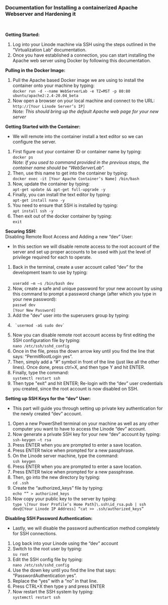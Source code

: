 <h3>Documentation for Installing a containerized Apache Webserver and Hardening it</h3>
<br>

**Getting Started:** <br>
1.	Log into your Linode machine via SSH using the steps outlined in the “Virtualization Lab” documentation. 
2.	Once you have established a connection, you can start installing the Apache web server using Docker by following this documentation.

**Pulling in the Docker Image:** <br>
1.	Pull the Apache based Docker image we are using to install the container onto your machine by typing: <br>
     		`docker run -d --name WebServerLab -e TZ=MST -p 80:80 ubuntu/apache2:2.4-20.04_beta`
2.	Now open a browser on your local machine and connect to the URL:  <br>
      		`http://[Your Linode Server’s IP]` <br>
	*Note: This should bring up the default Apache web page for your new server <br>*

**Getting Started with the Container:** <br>
-	We will remote into the container install a text editor so we can configure the server.
1.	First figure out your container ID or container name by typing: <br>
      		`docker ps` <br>
	*Note: If you used to command provided in the previous steps, the container name should be “WebServerLab”.*
2. 	Then, use this name to get into the container by typing: <br>
      		`docker exec -it [Your Apache Container’s Name] /bin/bash`
3.	Now, update the container by typing: <br>
      		`apt-get update && apt-get full-upgrade -y`
4.	Finally, you can install the text editor by typing: <br>
			`apt-get install nano -y`
5.	You need to ensure that SSH is installed by typing: <br>
			`apt install ssh -y`
6.	Then exit out of the docker container by typing: <br>
			`exit`

**Securing SSH:** <br>
Disabling Remote Root Access and Adding a new “dev” User:
-	In this section we will disable remote access to the root account of the server and set up proper accounts to be used with just the level of privilege required for each to operate.
1.	Back in the terminal, create a user account called “dev” for the development team to use by typing:  <br>	
      		`useradd –m –s /bin/bash dev`
2.	Now, create a safe and unique password for your new account by using this command to prompt a password change (after which you type in your new password): <br>
      		`passwd dev` <br>
      		`[Your New Password]`
3.	Add the "dev" user into the superusers group by typing: <br>
4.		`usermod -aG sudo dev`
5.	Now you can disable remote root account access by first editing the SSH configuration file by typing: <br>
      		`nano /etc/ssh/sshd_config`
4.	Once in the file, press the down arrow key until you find the line that says: “PermitRootLogin yes”. 
5.	Then, simply add a “#” symbol in front of the line (just like all the other lines). Once done, press ctrl+X, and then type Y and hit ENTER.
6.	Finally, type the command: <br>
      		`systemctl restart ssh`
7.	Then type "exit" and hit ENTER; Re-login with the “dev” user credentials you created, since the root account is now disabled on SSH.

**Setting up SSH Keys for the “dev” User:** <br>
-	This part will guide you through setting up private key authentication for the newly created “dev” account.
1.	Open a new PowerShell terminal on your machine as well as any other computer you want to have to access the Linode “dev” account.
2.	Now generate a private SSH key for your new “dev” account by typing: <br>
      		`ssh-keygen –t rsa` 
3.	Press ENTER when you are prompted to enter a save location. 
4.	Press ENTER twice when prompted for a new passphrase.
5.	On the Linode server machine, type the command: <br>
			`ssh keygen` 
6.	Press ENTER when you are prompted to enter a save location. 
7.	Press ENTER twice when prompted for a new passphrase.
8.	Then, go into the new directory by typing: <br>
			`cd .ssh`
9.	Create the “authorized_keys” file by typing: <br>
			`echo “” > authorized_keys`
10.	Now copy your public key to the server by typing: <br>
			`type \[Your User Profile’s Home Path]\.ssh\id_rsa.pub | ssh dev@[Your Linode IP Address] “cat >> .ssh/authorized_keys”`
 

**Disabling SSH Password Authentication:** <br>
-	Lastly, we will disable the password authentication method completely for SSH connections.
1.	Log back into your Linode using the “dev” account
2.	Switch to the root user by typing: <br>
      		`su root`
3.	Edit the SSH config file by typing:  <br>
      		`nano /etc/ssh/sshd_config`
4.	Use the down key until you find the line that says: “PasswordAuthentication yes”.
5.	Replace the “yes” with a “no” in that line.
6.	Press CTRL+X then type y and press ENTER
7.	Now restart the SSH system by typing: <br>
      		`systemctl restart ssh`
